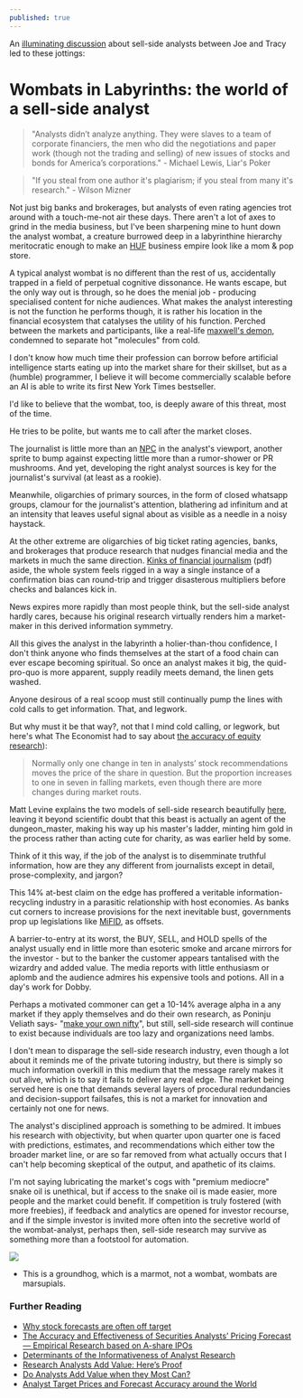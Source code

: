 ```yaml
---
published: true
---
```

An [illuminating discussion](https://www.bloomberg.com/news/audio/2017-09-29/what-a-sell-side-analyst-does-and-how-the-job-has-changed) about sell-side analysts between Joe and Tracy led to these jottings:

# Wombats in Labyrinths: the world of a sell-side analyst

>"Analysts didn’t analyze anything. They were slaves to a team of corporate financiers, the men who did the negotiations and paper work (though not the trading and selling) of new issues of stocks and bonds for America’s corporations." - Michael Lewis, Liar's Poker

> "If you steal from one author it's plagiarism; if you steal from many it's research." 
	- Wilson Mizner 

Not just big banks and brokerages, but analysts of even rating agencies trot around with a touch-me-not air these days. There aren't a lot of axes to grind in the media business, but I've been sharpening mine to hunt down the analyst wombat, a creature burrowed deep in a labyrinthine hierarchy meritocratic enough to make an [HUF](https://en.wikipedia.org/wiki/Hindu_joint_family#Hindu_Undivided_Family) business empire look like a mom & pop store.

A typical analyst wombat is no different than the rest of us, accidentally trapped in a field of perpetual cognitive dissonance. He wants escape, but the only way out is through, so he does the menial job - producing specialised content for niche audiences. What makes the analyst interesting is not the function he performs though, it is rather his location in the financial ecosystem that catalyses the utility of his function. Perched between the markets and participants, like a real-life [maxwell's demon](https://en.wikipedia.org/wiki/Maxwell%27s_demon), condemned to separate hot "molecules" from cold.

I don't know how much time their profession can borrow before artificial intelligence starts eating up into the market share for their skillset, but as a (humble) programmer, I believe it will become commercially scalable before an AI is able to write its first New York Times bestseller. 

I'd like to believe that the wombat, too, is deeply aware of this threat, most of the time.

He tries to be polite, but wants me to call after the market closes.

The journalist is little more than an [NPC](https://en.wikipedia.org/wiki/Non-player_character) in the analyst's viewport, another sprite to bump against expecting little more than a rumor-shower or PR mushrooms. And yet, developing the right analyst sources is key for the journalist's survival (at least as a rookie).

Meanwhile, oligarchies of primary sources, in the form of closed whatsapp groups, clamour for the journalist's attention, blathering ad infinitum and at an intensity that leaves useful signal about as visible as a needle in a noisy haystack.

At the other extreme are oligarchies of big ticket rating agencies, banks, and brokerages that produce research that  nudges financial media and the markets in much the same direction. [Kinks of financial journalism](https://www8.gsb.columbia.edu/financialstudies/sites/financialstudies/files/News%26Finance_Diego%20Garcia_1.pdf) (pdf) aside, the whole system feels rigged in a way a single instance of a confirmation bias can round-trip and trigger disasterous multipliers before checks and balances kick in.

News expires more rapidly than most people think, but the sell-side analyst hardly cares, because his original research virtually renders him a market-maker in this derived information symmetry. 

All this gives the analyst in the labyrinth a holier-than-thou confidence, I don't think anyone who finds themselves at the start of a food chain can ever escape becoming spiritual. So once an analyst makes it big, the quid-pro-quo is more apparent, supply readily meets demand, the linen gets washed.

Anyone desirous of a real scoop must still continually pump the lines with cold calls to get information. That, and legwork.

But why must it be that way?, not that I mind cold calling, or legwork, but here's what The Economist had to say about [the accuracy of equity research](https://www.economist.com/news/finance-and-economics/21594358-bear-market-or-bull-analysts-give-bad-advice-consistently-wrong)):

> Normally only one change in ten in analysts’ stock recommendations moves the price of the share in question. But the proportion increases to one in seven in falling markets, even though there are more changes during market routs.

Matt Levine explains the two models of sell-side research beautifully [here](https://www.bloomberg.com/view/articles/2017-01-20/wall-street-analysts-give-investors-what-they-want), leaving it beyond scientific doubt that this beast is actually an agent of the dungeon_master, making his way up his master's ladder, minting him gold in the process rather than acting cute for charity, as was earlier held by some.

Think of it this way, if the job of the analyst is to disemminate truthful information, how are they any different from journalists except in detail, prose-complexity, and jargon? 

This 14% at-best claim on the edge has proffered a veritable information-recycling industry in a parasitic relationship with host economies. As banks cut corners to increase provisions for the next inevitable bust, governments prop up legislations like [MiFID](https://en.wikipedia.org/wiki/Markets_in_Financial_Instruments_Directive_2004), as offsets.

A barrier-to-entry at its worst, the BUY, SELL, and HOLD spells of the analyst usually end in little more than esoteric smoke and arcane mirrors for the investor - but to the banker the customer appears tantalised with the wizardry and added value. The media reports with little enthusiasm or aplomb and the audience admires his expensive tools and potions. All in a day's work for Dobby.

Perhaps a motivated commoner can get a 10-14% average alpha in a any market if they apply themselves and do their own research, as Poninju Veliath says- "[make your own nifty](http://www.thehindubusinessline.com/markets/forget-the-nifty-make-your-own-index-says-porinju-veliyath/article7896736.ece)", but still, sell-side research will continue to exist because individuals are too lazy and organizations need lambs.

I don't mean to disparage the sell-side research industry, even though a lot about it reminds me of the private tutoring industry, but there is simply so much information overkill in this medium that the message rarely makes it out alive, which is to say it fails to deliver any real edge. The market being served here is one that demands several layers of procedural redundancies and decision-support failsafes, this is not a market for innovation and certainly not one for news.  

The analyst's disciplined approach is something to be admired. It imbues his research with objectivity, but when quarter upon quarter one is faced with predictions, estimates, and recommendations which either tow the broader market line, or are so far removed from what actually occurs that I can't help becoming skeptical of the output, and apathetic of its claims. 

I'm not saying lubricating the market's cogs with "premium mediocre" snake oil is unethical, but if access to the snake oil is made easier, more people and the market could benefit. If competition is truly fostered (with more freebies), if feedback and analytics are opened for investor recourse, and if the simple investor is invited more often into the secretive world of the wombat-analyst, perhaps then, sell-side research may survive as something more than a footstool for automation. 

![](http://assets.nydailynews.com/polopoly_fs/1.154356.1314005363!/img/httpImage/image.jpg_gen/derivatives/landscape_1200/alg-bloomberg-groundhog-jpg.jpg)
* This is a groundhog, which is a marmot, not a wombat, wombats are marsupials.


### Further Reading
- [Why stock forecasts are often off target](http://time.com/money/3894938/why-stock-forecasts-are-often-off-target/)
- [The Accuracy and Effectiveness of Securities Analysts’ Pricing Forecast— Empirical Research based on A-share IPOs](http://www.sciencedirect.com/science/article/pii/S1877050914004827)
- [Determinants of the Informativeness of Analyst Research](https://papers.ssrn.com/sol3/papers.cfm?abstract_id=304483)
- [Research Analysts Add Value: Here’s Proof](https://blogs.cfainstitute.org/investor/2017/01/11/research-analysts-add-value-heres-proof/)
- [Do Analysts Add Value when they Most Can?](http://www.hbs.edu/faculty/Publication%20Files/10-102.pdf)
- [Analyst Target Prices and Forecast Accuracy around the World](https://www.google.co.in/url?sa=t&rct=j&q=&esrc=s&source=web&cd=1&cad=rja&uact=8&ved=0ahUKEwiknvSQw9bWAhXLtY8KHQ3LDj4QFggnMAA&url=http%3A%2F%2Fwww.rotman.utoronto.ca%2FFacultyAndResearch%2FAcademicAreas%2FAccounting%2F-%2Fmedia%2FFiles%2FPrograms-and-Areas%2FAccounting%2FAcademicPapers%2FHTan.pdf&usg=AOvVaw3z8wQTcevd1PlILSqZfbQS)
